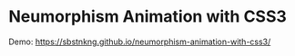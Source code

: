 # Neumorphism Animation with CSS3

Demo: https://sbstnkng.github.io/neumorphism-animation-with-css3/
